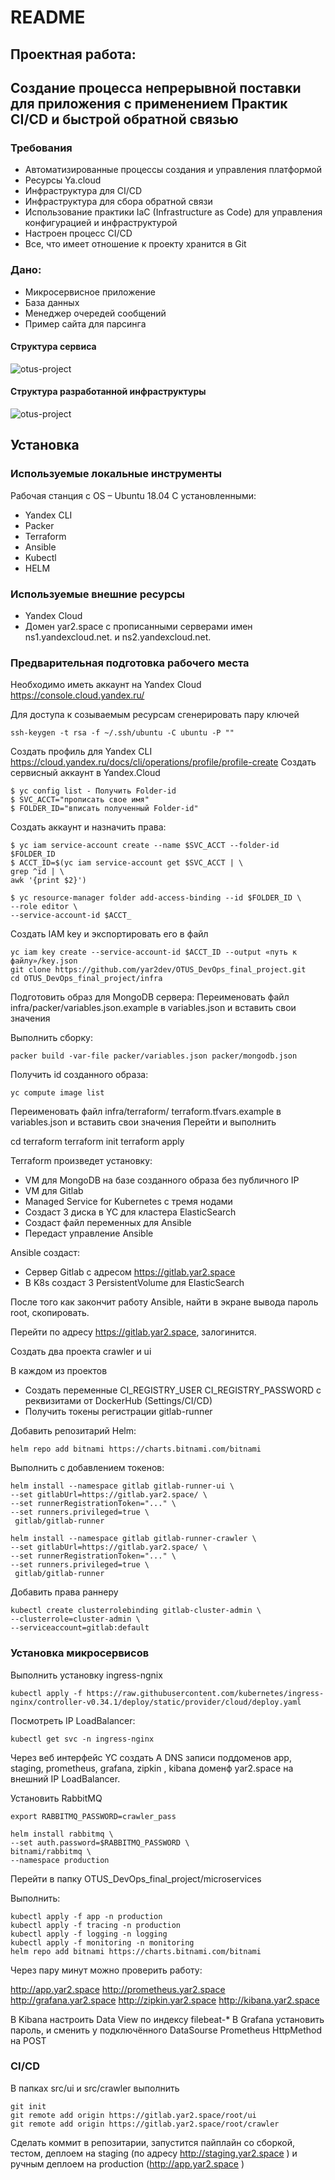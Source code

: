 # README #



## Проектная работа:
## Создание процесса непрерывной поставки для приложения с применением Практик CI/CD и быстрой обратной связью ##

### Требования ###
* Автоматизированные процессы создания и управления платформой
* Ресурсы Ya.cloud
* Инфраструктура для CI/CD
* Инфраструктура для сбора обратной связи
* Использование практики IaC (Infrastructure as Code) для управления
конфигурацией и инфраструктурой
* Настроен процесс CI/CD
* Все, что имеет отношение к проекту хранится в Git

### Дано: 
* Микросервисное приложение
* База данных
* Менеджер очередей сообщений
* Пример сайта для парсинга
#### Структура сервиса ####
![otus-project](https://github.com/yar2dev/imgs/blob/main/search_engine.jpg?raw=true)

#### Структура разработанной инфраструктуры ####
![otus-project](https://github.com/yar2dev/imgs/blob/main/otus_project.jpg?raw=true)



## Установка ##
### Используемые локальные инструменты

Рабочая станция с OS – Ubuntu 18.04
С установленными:

* Yandex CLI
* Packer
* Terraform
* Ansible
* Kubectl
* HELM

### Используемые внешние ресурсы

* Yandex Cloud
* Домен yar2.space с прописанными серверами имен ns1.yandexcloud.net. и ns2.yandexcloud.net.

### Предварительная подготовка рабочего места

Необходимо иметь аккаунт на Yandex Cloud https://console.cloud.yandex.ru/

Для доступа к созываемым ресурсам сгенерировать пару ключей

> 
    ssh-keygen -t rsa -f ~/.ssh/ubuntu -C ubuntu -P ""

Создать профиль для  Yandex  CLI https://cloud.yandex.ru/docs/cli/operations/profile/profile-create
Создать сервисный аккаунт в Yandex.Cloud

> 
    $ yc config list - Получить Folder-id
    $ SVC_ACCT="прописать свое имя"
    $ FOLDER_ID="вписать полученный Folder-id" 
 
Создать аккаунт и назначить права:

>
    $ yc iam service-account create --name $SVC_ACCT --folder-id $FOLDER_ID
    $ ACCT_ID=$(yc iam service-account get $SVC_ACCT | \
    grep ^id | \
    awk '{print $2}') 
 
> 
    $ yc resource-manager folder add-access-binding --id $FOLDER_ID \
    --role editor \ 
    --service-account-id $ACCT_

Создать IAM key и экспортировать его в файл

> 
    yc iam key create --service-account-id $ACCT_ID --output «путь к файлу»/key.json
    git clone https://github.com/yar2dev/OTUS_DevOps_final_project.git
    cd OTUS_DevOps_final_project/infra

Подготовить образ для MongoDB сервера:
Переименовать файл infra/packer/variables.json.example в variables.json и вставить свои значения

Выполнить сборку:
> 
    packer build -var-file packer/variables.json packer/mongodb.json

Получить id созданного образа:
> 
    yc compute image list

Переименовать файл infra/terraform/ terraform.tfvars.example в variables.json и вставить свои значения
Перейти и выполнить
>
  cd terraform
  terraform init
  terraform apply

Terraform произведет установку:
* VM для  MongoDB на базе созданного образа без публичного IP
* VM для  Gitlab 
* Managed Service for Kubernetes с тремя нодами
* Создаст 3 диска в YC для кластера ElasticSearch
* Создаст файл переменных для Ansible
* Передаст управление Ansible

Ansible создаст:
* Сервер Gitlab с адресом https://gitlab.yar2.space 
* В K8s создаст 3 PersistentVolume для ElasticSearch

После того как закончит работу Ansible, найти в экране вывода пароль root, скопировать.

Перейти по адресу https://gitlab.yar2.space, залогинится.

Создать два проекта crawler и ui

В каждом из проектов 
* Создать переменные СI_REGISTRY_USER CI_REGISTRY_PASSWORD с реквизитами от DockerHub (Settings/CI/CD)
* Получить токены регистрации gitlab-runner 

Добавить репозитарий Helm:
>
    helm repo add bitnami https://charts.bitnami.com/bitnami

Выполнить с добавлением токенов:
>
    helm install --namespace gitlab gitlab-runner-ui \
    --set gitlabUrl=https://gitlab.yar2.space/ \
    --set runnerRegistrationToken="..." \
    --set runners.privileged=true \
     gitlab/gitlab-runner

>
    helm install --namespace gitlab gitlab-runner-crawler \
    --set gitlabUrl=https://gitlab.yar2.space/ \
    --set runnerRegistrationToken="..." \
    --set runners.privileged=true \
     gitlab/gitlab-runner

Добавить права раннеру
>
    kubectl create clusterrolebinding gitlab-cluster-admin \
    --clusterrole=cluster-admin \
    --serviceaccount=gitlab:default

### Установка микросервисов

Выполнить установку ingress-ngnix
>
    kubectl apply -f https://raw.githubusercontent.com/kubernetes/ingress-nginx/controller-v0.34.1/deploy/static/provider/cloud/deploy.yaml

Посмотреть IP LoadBalancer:
>
    kubectl get svc -n ingress-nginx

Через веб интерфейс YC создать А DNS записи поддоменов app, staging, prometheus,  grafana, zipkin , kibana  доменф yar2.space на внешний IP LoadBalancer.

Установить RabbitMQ
>
    export RABBITMQ_PASSWORD=crawler_pass
>
    helm install rabbitmq \
    --set auth.password=$RABBITMQ_PASSWORD \
    bitnami/rabbitmq \
    --namespace production

Перейти в папку 
OTUS_DevOps_final_project/microservices

Выполнить:
>
    kubectl apply -f app -n production
    kubectl apply -f tracing -n production
    kubectl apply -f logging -n logging
    kubectl apply -f monitoring -n monitoring
    helm repo add bitnami https://charts.bitnami.com/bitnami

Через пару минут можно проверить работу:

http://app.yar2.space
http://prometheus.yar2.space
http://grafana.yar2.space
http://zipkin.yar2.space
http://kibana.yar2.space

В Kibana настроить Data View по индексу  filebeat-*
В Grafana установить пароль, и сменить у подключённого DataSourse Prometheus HttpMethod на POST

### CI/CD
В папках src/ui и src/crawler выполнить 
>
    git init
    git remote add origin https://gitlab.yar2.space/root/ui
    git remote add origin https://gitlab.yar2.space/root/crawler

Сделать коммит в репозитарии, запустится пайплайн со сборкой, тестом, деплоем на staging (по адресу http://staging.yar2.space ) и ручным деплоем на production (http://app.yar2.space )
